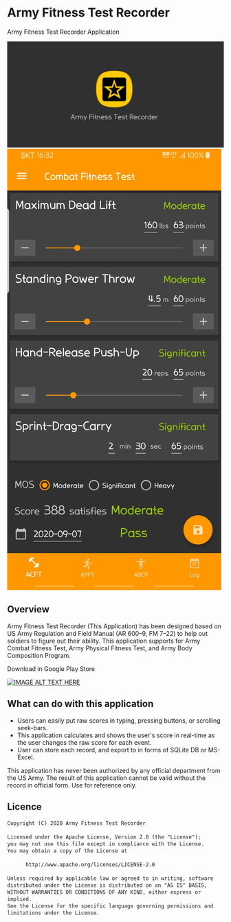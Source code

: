 # Army Fitness Test Recorder
Army Fitness Test Recorder Application

![Screenshot](art/20200907_165355.jpg)
![Screenshot](art/Screenshot_20200907-163232_ArmyFitnessTestRecorder.jpg)

## Overview
Army Fitness Test Recorder (This Application) has been designed based on US Army Regulation and Field Manual (AR 600–9, FM 7–22) to help out soldiers to figure out their ability. This application supports for Army Combat Fitness Test, Army Physical Fitness Test, and Army Body Composition Program.

Download in Google Play Store

<a href="https://play.google.com/store/apps/details?id=mil.army.fitnesstest"
target="_blank">
<img src="https://play.google.com/intl/en_us/badges/images/generic/en_badge_web_generic.png"
alt="IMAGE ALT TEXT HERE" width="200"/></a>

## What can do with this application
- Users can easily put raw scores in typing, pressing buttons, or scrolling seek-bars.
- This application calculates and shows the user's score in real-time as the user changes the raw score for each event.
- User can store each record, and export to in forms of SQLite DB or MS-Excel.

This application has never been authorized by any official department from the US Army. The result of this application cannot be valid without the record in official form. Use for reference only.

## Licence
    Copyright (C) 2020 Army Fitness Test Recorder

    Licensed under the Apache License, Version 2.0 (the "License");
    you may not use this file except in compliance with the License.
    You may obtain a copy of the License at

          http://www.apache.org/licenses/LICENSE-2.0

    Unless required by applicable law or agreed to in writing, software
    distributed under the License is distributed on an "AS IS" BASIS,
    WITHOUT WARRANTIES OR CONDITIONS OF ANY KIND, either express or implied.
    See the License for the specific language governing permissions and
    limitations under the License.